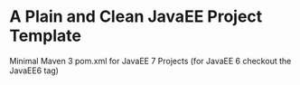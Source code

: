A Plain and Clean JavaEE Project Template
======================

Minimal Maven 3 pom.xml for JavaEE 7 Projects (for JavaEE 6 checkout the JavaEE6 tag)
